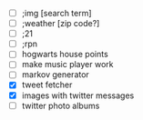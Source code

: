 - [ ] ;img [search term]
- [ ] ;weather [zip code?]
- [ ] ;21
- [ ] ;rpn
- [ ] hogwarts house points
- [ ] make music player work
- [ ] markov generator
- [x] tweet fetcher
- [x] images with twitter messages
- [ ] twitter photo albums

